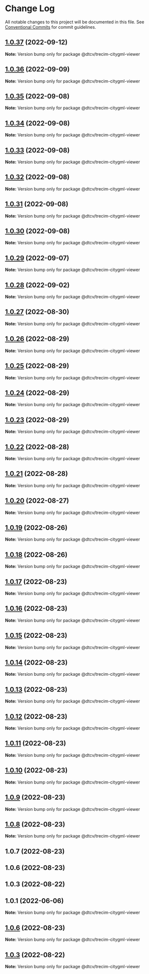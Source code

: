 # Change Log

All notable changes to this project will be documented in this file.
See [Conventional Commits](https://conventionalcommits.org) for commit guidelines.

## [1.0.37](https://github.com/paramountric/digitaltwincityviewer/compare/@dtcv/trecim-citygml-viewer@1.0.36...@dtcv/trecim-citygml-viewer@1.0.37) (2022-09-12)

**Note:** Version bump only for package @dtcv/trecim-citygml-viewer





## [1.0.36](https://github.com/paramountric/digitaltwincityviewer/compare/@dtcv/trecim-citygml-viewer@1.0.35...@dtcv/trecim-citygml-viewer@1.0.36) (2022-09-09)

**Note:** Version bump only for package @dtcv/trecim-citygml-viewer





## [1.0.35](https://github.com/paramountric/digitaltwincityviewer/compare/@dtcv/trecim-citygml-viewer@1.0.34...@dtcv/trecim-citygml-viewer@1.0.35) (2022-09-08)

**Note:** Version bump only for package @dtcv/trecim-citygml-viewer





## [1.0.34](https://github.com/paramountric/digitaltwincityviewer/compare/@dtcv/trecim-citygml-viewer@1.0.33...@dtcv/trecim-citygml-viewer@1.0.34) (2022-09-08)

**Note:** Version bump only for package @dtcv/trecim-citygml-viewer





## [1.0.33](https://github.com/paramountric/digitaltwincityviewer/compare/@dtcv/trecim-citygml-viewer@1.0.32...@dtcv/trecim-citygml-viewer@1.0.33) (2022-09-08)

**Note:** Version bump only for package @dtcv/trecim-citygml-viewer





## [1.0.32](https://github.com/paramountric/digitaltwincityviewer/compare/@dtcv/trecim-citygml-viewer@1.0.31...@dtcv/trecim-citygml-viewer@1.0.32) (2022-09-08)

**Note:** Version bump only for package @dtcv/trecim-citygml-viewer





## [1.0.31](https://github.com/paramountric/digitaltwincityviewer/compare/@dtcv/trecim-citygml-viewer@1.0.30...@dtcv/trecim-citygml-viewer@1.0.31) (2022-09-08)

**Note:** Version bump only for package @dtcv/trecim-citygml-viewer





## [1.0.30](https://github.com/paramountric/digitaltwincityviewer/compare/@dtcv/trecim-citygml-viewer@1.0.29...@dtcv/trecim-citygml-viewer@1.0.30) (2022-09-08)

**Note:** Version bump only for package @dtcv/trecim-citygml-viewer





## [1.0.29](https://github.com/paramountric/digitaltwincityviewer/compare/@dtcv/trecim-citygml-viewer@1.0.28...@dtcv/trecim-citygml-viewer@1.0.29) (2022-09-07)

**Note:** Version bump only for package @dtcv/trecim-citygml-viewer





## [1.0.28](https://github.com/paramountric/digitaltwincityviewer/compare/@dtcv/trecim-citygml-viewer@1.0.27...@dtcv/trecim-citygml-viewer@1.0.28) (2022-09-02)

**Note:** Version bump only for package @dtcv/trecim-citygml-viewer





## [1.0.27](https://github.com/paramountric/digitaltwincityviewer/compare/@dtcv/trecim-citygml-viewer@1.0.26...@dtcv/trecim-citygml-viewer@1.0.27) (2022-08-30)

**Note:** Version bump only for package @dtcv/trecim-citygml-viewer





## [1.0.26](https://github.com/paramountric/digitaltwincityviewer/compare/@dtcv/trecim-citygml-viewer@1.0.25...@dtcv/trecim-citygml-viewer@1.0.26) (2022-08-29)

**Note:** Version bump only for package @dtcv/trecim-citygml-viewer





## [1.0.25](https://github.com/paramountric/digitaltwincityviewer/compare/@dtcv/trecim-citygml-viewer@1.0.24...@dtcv/trecim-citygml-viewer@1.0.25) (2022-08-29)

**Note:** Version bump only for package @dtcv/trecim-citygml-viewer





## [1.0.24](https://github.com/paramountric/digitaltwincityviewer/compare/@dtcv/trecim-citygml-viewer@1.0.23...@dtcv/trecim-citygml-viewer@1.0.24) (2022-08-29)

**Note:** Version bump only for package @dtcv/trecim-citygml-viewer





## [1.0.23](https://github.com/paramountric/digitaltwincityviewer/compare/@dtcv/trecim-citygml-viewer@1.0.22...@dtcv/trecim-citygml-viewer@1.0.23) (2022-08-29)

**Note:** Version bump only for package @dtcv/trecim-citygml-viewer





## [1.0.22](https://github.com/paramountric/digitaltwincityviewer/compare/@dtcv/trecim-citygml-viewer@1.0.21...@dtcv/trecim-citygml-viewer@1.0.22) (2022-08-28)

**Note:** Version bump only for package @dtcv/trecim-citygml-viewer





## [1.0.21](https://github.com/paramountric/digitaltwincityviewer/compare/@dtcv/trecim-citygml-viewer@1.0.20...@dtcv/trecim-citygml-viewer@1.0.21) (2022-08-28)

**Note:** Version bump only for package @dtcv/trecim-citygml-viewer





## [1.0.20](https://github.com/paramountric/digitaltwincityviewer/compare/@dtcv/trecim-citygml-viewer@1.0.19...@dtcv/trecim-citygml-viewer@1.0.20) (2022-08-27)

**Note:** Version bump only for package @dtcv/trecim-citygml-viewer





## [1.0.19](https://github.com/paramountric/digitaltwincityviewer/compare/@dtcv/trecim-citygml-viewer@1.0.18...@dtcv/trecim-citygml-viewer@1.0.19) (2022-08-26)

**Note:** Version bump only for package @dtcv/trecim-citygml-viewer





## [1.0.18](https://github.com/paramountric/digitaltwincityviewer/compare/@dtcv/trecim-citygml-viewer@1.0.17...@dtcv/trecim-citygml-viewer@1.0.18) (2022-08-26)

**Note:** Version bump only for package @dtcv/trecim-citygml-viewer





## [1.0.17](https://github.com/paramountric/digitaltwincityviewer/compare/@dtcv/trecim-citygml-viewer@1.0.16...@dtcv/trecim-citygml-viewer@1.0.17) (2022-08-23)

**Note:** Version bump only for package @dtcv/trecim-citygml-viewer





## [1.0.16](https://github.com/paramountric/digitaltwincityviewer/compare/@dtcv/trecim-citygml-viewer@1.0.15...@dtcv/trecim-citygml-viewer@1.0.16) (2022-08-23)

**Note:** Version bump only for package @dtcv/trecim-citygml-viewer





## [1.0.15](https://github.com/paramountric/digitaltwincityviewer/compare/@dtcv/trecim-citygml-viewer@1.0.14...@dtcv/trecim-citygml-viewer@1.0.15) (2022-08-23)

**Note:** Version bump only for package @dtcv/trecim-citygml-viewer





## [1.0.14](https://github.com/paramountric/digitaltwincityviewer/compare/@dtcv/trecim-citygml-viewer@1.0.13...@dtcv/trecim-citygml-viewer@1.0.14) (2022-08-23)

**Note:** Version bump only for package @dtcv/trecim-citygml-viewer





## [1.0.13](https://github.com/paramountric/digitaltwincityviewer/compare/@dtcv/trecim-citygml-viewer@1.0.12...@dtcv/trecim-citygml-viewer@1.0.13) (2022-08-23)

**Note:** Version bump only for package @dtcv/trecim-citygml-viewer





## [1.0.12](https://github.com/paramountric/digitaltwincityviewer/compare/@dtcv/trecim-citygml-viewer@1.0.11...@dtcv/trecim-citygml-viewer@1.0.12) (2022-08-23)

**Note:** Version bump only for package @dtcv/trecim-citygml-viewer





## [1.0.11](https://github.com/paramountric/digitaltwincityviewer/compare/@dtcv/trecim-citygml-viewer@1.0.10...@dtcv/trecim-citygml-viewer@1.0.11) (2022-08-23)

**Note:** Version bump only for package @dtcv/trecim-citygml-viewer





## [1.0.10](https://github.com/paramountric/digitaltwincityviewer/compare/@dtcv/trecim-citygml-viewer@1.0.9...@dtcv/trecim-citygml-viewer@1.0.10) (2022-08-23)

**Note:** Version bump only for package @dtcv/trecim-citygml-viewer





## [1.0.9](https://github.com/paramountric/digitaltwincityviewer/compare/@dtcv/trecim-citygml-viewer@1.0.8...@dtcv/trecim-citygml-viewer@1.0.9) (2022-08-23)

**Note:** Version bump only for package @dtcv/trecim-citygml-viewer





## [1.0.8](https://github.com/paramountric/digitaltwincityviewer/compare/@dtcv/trecim-citygml-viewer@1.0.7...@dtcv/trecim-citygml-viewer@1.0.8) (2022-08-23)

**Note:** Version bump only for package @dtcv/trecim-citygml-viewer





## 1.0.7 (2022-08-23)



## 1.0.6 (2022-08-23)



## 1.0.3 (2022-08-22)



## 1.0.1 (2022-06-06)

**Note:** Version bump only for package @dtcv/trecim-citygml-viewer





## [1.0.6](https://github.com/paramountric/digitaltwincityviewer/compare/v1.0.5...v1.0.6) (2022-08-23)

**Note:** Version bump only for package @dtcv/trecim-citygml-viewer





## [1.0.3](https://github.com/paramountric/digitaltwincityviewer/compare/v1.0.2...v1.0.3) (2022-08-22)

**Note:** Version bump only for package @dtcv/trecim-citygml-viewer
